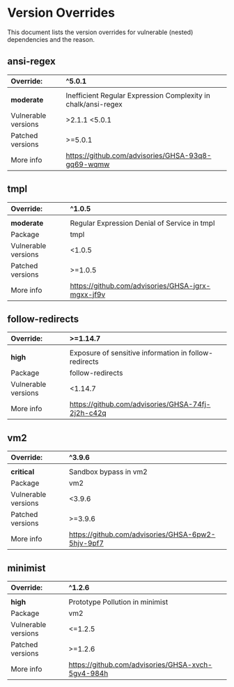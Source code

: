 # Version Overrides
This document lists the version overrides for vulnerable (nested) dependencies and the reason.

## ansi-regex

| Override:           | ^5.0.1 |
|:--------------------| :------------ |
|                     | |
| **moderate**        | Inefficient Regular Expression Complexity in chalk/ansi-regex |
| Vulnerable versions | >2.1.1 <5.0.1 |
| Patched versions    | >=5.0.1 |
| More info           | https://github.com/advisories/GHSA-93q8-gq69-wqmw |

## tmpl

| Override:           | ^1.0.5 |
|:--------------------| :-------------|
|                     | |
| **moderate**        | Regular Expression Denial of Service in tmpl |
| Package             | tmpl |
| Vulnerable versions | <1.0.5 |
| Patched versions    | >=1.0.5 |
| More info           | https://github.com/advisories/GHSA-jgrx-mgxx-jf9v |

## follow-redirects

| Override:           | >=1.14.7 |
|:--------------------| :-------------|
|                     | |
| **high**            | Exposure of sensitive information in follow-redirects |
| Package             | follow-redirects |
| Vulnerable versions | <1.14.7                                               |
| More info           | https://github.com/advisories/GHSA-74fj-2j2h-c42q     |

## vm2
| Override:           | ^3.9.6 |
|:--------------------| :-------------|
|                     | |
| **critical**        | Sandbox bypass in vm2 |
| Package             | vm2 |
| Vulnerable versions | <3.9.6 |
| Patched versions    | >=3.9.6 |
| More info           | https://github.com/advisories/GHSA-6pw2-5hjv-9pf7 |

## minimist
| Override:           | ^1.2.6 |
|:--------------------| :-------------|
|                     | |
| **high**        | Prototype Pollution in minimist |
| Package             | vm2 |
| Vulnerable versions | <=1.2.5 |
| Patched versions    | >=1.2.6 |
| More info           | https://github.com/advisories/GHSA-xvch-5gv4-984h |
